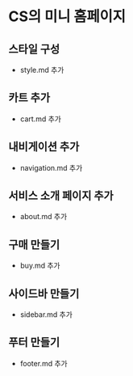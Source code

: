 # CS의 미니 홈페이지

## 스타일 구성
- style.md 추가

## 카트 추가
- cart.md 추가

## 내비게이션 추가
- navigation.md 추가

## 서비스 소개 페이지 추가
- about.md 추가

## 구매 만들기
- buy.md 추가

## 사이드바 만들기
- sidebar.md 추가

## 푸터 만들기
- footer.md 추가